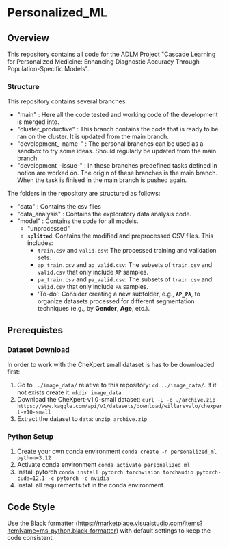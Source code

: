 # Personalized_ML

## Overview

This repository contains all code for the ADLM Project "Cascade Learning for Personalized Medicine: Enhancing Diagnostic Accuracy Through Population-Specific Models".

### Structure

This repository contains several branches:
- "main"                : Here all the code tested and working code of the development is merged into.
- "cluster_productive"  : This branch contains the code that is ready to be ran on the cluster. It is updated from the main branch.
- "development_-name-"  : The personal branches can be used as a sandbox to try some ideas. Should regularly be updated from the main branch.
- "development_-issue-" : In these branches predefined tasks defined in notion are worked on. The origin of these branches is the main branch. When the task is finised in the main branch is pushed again.

The folders in the repository are structured as follows:
- "data"                : Contains the csv files
- "data_analysis"       : Contains the exploratory data analysis code.
- "model"                 : Contains the code for all models.
  - "unprocessed"
  - **`splitted`**: Contains the modified and preprocessed CSV files. This includes:
    - `train.csv` and `valid.csv`: The processed training and validation sets.
    - `ap_train.csv` and `ap_valid.csv`: The subsets of `train.csv` and `valid.csv` that only include `AP` samples.
    - `pa_train.csv` and `pa_valid.csv`: The subsets of `train.csv` and `valid.csv` that only include `PA` samples.
    - 'To-do': Consider creating a new subfolder, e.g., **`AP_PA`**, to organize datasets processed for different segmentation techniques (e.g., by **Gender**, **Age**, etc.).

## Prerequistes

### Dataset Download

In order to work with the CheXpert small dataset is has to be downloaded first:
1. Go to `../image_data/` relative to this repository: `cd ../image_data/`. If it not exists create it: `mkdir image_data`
2. Download the CheXpert-v1.0-small dataset: `curl -L -o ./archive.zip https://www.kaggle.com/api/v1/datasets/download/willarevalo/chexpert-v10-small`
3. Extract the dataset to `data`:  `unzip archive.zip`

### Python Setup

1. Create your own conda environment `conda create -n personalized_ml python=3.12`
2. Activate conda environment `conda activate personalized_ml`
3. Install pytorch `conda install pytorch torchvision torchaudio pytorch-cuda=12.1 -c pytorch -c nvidia`
4. Install all requirements.txt in the conda environment.

##  Code Style

Use the Black formatter (https://marketplace.visualstudio.com/items?itemName=ms-python.black-formatter) with default settings to keep the code consistent.
